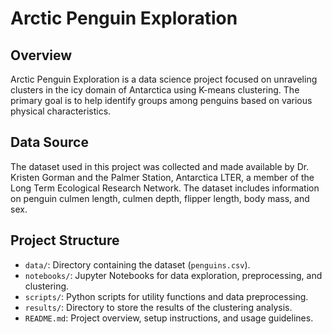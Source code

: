 # Arctic Penguin Exploration

## Overview
Arctic Penguin Exploration is a data science project focused on unraveling clusters in the icy domain of Antarctica using K-means clustering. The primary goal is to help identify groups among penguins based on various physical characteristics.

## Data Source
The dataset used in this project was collected and made available by Dr. Kristen Gorman and the Palmer Station, Antarctica LTER, a member of the Long Term Ecological Research Network. The dataset includes information on penguin culmen length, culmen depth, flipper length, body mass, and sex.

## Project Structure
- `data/`: Directory containing the dataset (`penguins.csv`).
- `notebooks/`: Jupyter Notebooks for data exploration, preprocessing, and clustering.
- `scripts/`: Python scripts for utility functions and data preprocessing.
- `results/`: Directory to store the results of the clustering analysis.
- `README.md`: Project overview, setup instructions, and usage guidelines.
